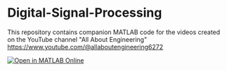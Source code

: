 # Digital-Signal-Processing

This repository contains companion MATLAB code for the videos created on the YouTube channel "All About Engineering" 
https://www.youtube.com/@allaboutengineering6272

[![Open in MATLAB Online](https://www.mathworks.com/images/responsive/global/open-in-matlab-online.svg)](https://matlab.mathworks.com/open/github/v1?repo=harishkumach/Digital-Signal-Processing&file=https://github.com/harishkumach/Digital-Signal-Processing/blob/main/demonstrating_sampling_theorem.mlx)
